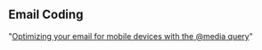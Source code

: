 Email Coding
------------

"[Optimizing your email for mobile devices with the @media query][Optimizing for Email]"


[Optimizing for Email]: http://www.campaignmonitor.com/blog/post/3163/optimizing-your-emails-for-mobile-devices-with-media/
